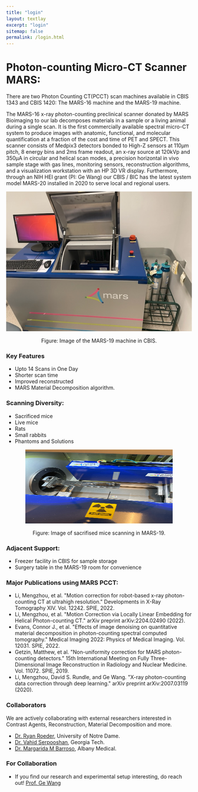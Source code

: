 ```yaml
---
title: "login"
layout: textlay
excerpt: "login"
sitemap: false
permalink: /login.html
---
```


# Photon-counting Micro-CT Scanner MARS:

There are two Photon Counting CT(PCCT) scan machines available in CBIS 1343 and CBIS 1420: The MARS-16 machine and the MARS-19 machine. 


The MARS-16 x-ray photon-counting preclinical scanner donated by MARS Bioimaging to our lab decomposes materials in a sample or a living animal during a single scan. It is the first commercially available spectral micro-CT system to produce images with anatomic, functional, and molecular quantification at a fraction of the cost and time of PET and SPECT. This scanner consists of Medpix3 detectors bonded to High-Z sensors at 110µm pitch, 8 energy bins and 2ms frame readout, an x-ray source at 120kVp and 350μA in circular and helical scan modes, a precision horizontal in vivo sample stage with gas lines, monitoring sensors, reconstruction algorithms, and a visualization workstation with an HP 3D VR display. Furthermore, through an NIH HEI grant (PI: Ge Wang) our CBIS / BIC has the latest system model MARS-20 installed in 2020 to serve local and regional users.

<p align = "center">
<img src = "https://raw.githubusercontent.com/WANG-AXIS/wang-axis.github.io/master/images/resourceImg/mars-machine.png">
</p>
<p align = "center">
Figure: Image of the MARS-19 machine in CBIS.
</p>


### Key Features

- Upto 14 Scans in One Day
- Shorter scan time
- Improved reconstructed
- MARS Material Decomposition algorithm.

### Scanning Diversity:

- Sacrificed mice
- Live mice
- Rats
- Small rabbits
- Phantoms and Solutions

<p align = "center">
<img src = "https://raw.githubusercontent.com/WANG-AXIS/wang-axis.github.io/master/images/resourceImg/image0.jpeg" width="400" 
height="200"/>
</p>
<p align = "center">
Figure: Image of sacrifised mice scanning in MARS-19.
</p>


### Adjacent Support:

- Freezer facility in CBIS for sample storage
- Surgery table in the MARS-19 room for convenience

### Major Publications using MARS PCCT:

- Li, Mengzhou, et al. "Motion correction for robot-based x-ray photon-counting CT at ultrahigh resolution." Developments in X-Ray Tomography XIV. Vol. 12242. SPIE, 2022.
- Li, Mengzhou, et al. "Motion Correction via Locally Linear Embedding for Helical Photon-counting CT." arXiv preprint arXiv:2204.02490 (2022).
- Evans, Connor J., et al. "Effects of image denoising on quantitative material decomposition in photon-counting spectral computed tomography." Medical Imaging 2022: Physics of Medical Imaging. Vol. 12031. SPIE, 2022.
- Getzin, Matthew, et al. "Non-uniformity correction for MARS photon-counting detectors." 15th International Meeting on Fully Three-Dimensional Image Reconstruction in Radiology and Nuclear Medicine. Vol. 11072. SPIE, 2019.
- Li, Mengzhou, David S. Rundle, and Ge Wang. "X-ray photon-counting data correction through deep learning." arXiv preprint arXiv:2007.03119 (2020).


### Collaborators
We are actively collaborating with external researchers interested in Contrast Agents, Reconstruction, Material Decomposition and more.
- [Dr. Ryan Roeder](https://scholar.google.com/citations?user=ube4zJkAAAAJ&hl=en), University of Notre Dame. 
- [Dr. Vahid Serpooshan](https://bme.gatech.edu/bme/faculty/Vahid-Serpooshan), Georgia Tech.
- [Dr. Margarida M Barroso](https://www.amc.edu/Profiles/BarrosM.cfm), Albany Medical.


### For Collaboration
- If you find our research and experimental setup interesting, do reach out! [Prof. Ge Wang](https://wang-axis.github.io/bio_GeWang)
